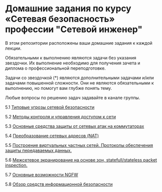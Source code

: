 #  Домашние задания по курсу «Сетевая безопасность» профессии "Сетевой инженер"

В этом репозитории расположены ваши домашние задания к каждой лекции. 

Обязательными к выполнению являются задачи без указания звездочки. Их выполнение необходимо для получения зачета и диплома о профессиональной переподготовке.

Задачи со звездочкой (*) являются дополнительными задачами и/или задачами повышенной сложности. Они не являются обязательными к выполнению, но помогут вам глубже понять тему.

Любые вопросы по решению задач задавайте в канале группы.

5.1	[Типовые угрозы сетевой безопасности]()

5.2	[Методы контроля и управления доступом к сети](5-02.md)

5.3	[Основные средства защиты от сетевых атак на коммутаторах]()

5.4	[Преобразование сетевых адресов (NAT)]()

5.5	[Построение виртуальных частных сетей. Протоколы обеспечения защиты передаваемых данных.]()

5.6	[Межсетевое экранирование на основе зон, statefull/stateless packet inspection.]()

5.7	[Основные возможности NGFW]()

5.8 [Обзор средств информационной безопасности]()



